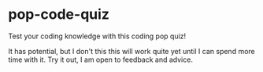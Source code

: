 # pop-code-quiz
Test your coding knowledge with this coding pop quiz!

It has potential, 
but I don't this this will work quite yet until I can spend more time with it. 
Try it out, I am open to feedback and advice.
